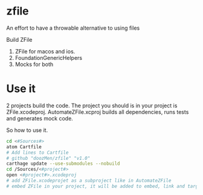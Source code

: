 # zfile

An effort to have a throwable alternative to using files

Build ZFile

1. ZFile for macos and ios.
2. FoundationGenericHelpers
3. Mocks for both

# Use it

2 projects build the code. The project you should is in your project is ZFile.xcodeproj. AutomateZFile.xcproj builds all dependencies, runs tests and generates mock code.

So how to use it.


``` bash
cd <#Sources#>
atom Cartfile
# Add lines to Cartfile
# github "doozMen/zfile" "v1.0"
carthage update --use-submodules --nobuild
cd /Sources/<#project#>
open <#project#>.xcodeproj
# add ZFile.xcodeprojet as a subproject like in AutomateZFile
# embed ZFile in your project, it will be added to embed, link and target depency so you always have the correct version for release and debug products.
```
